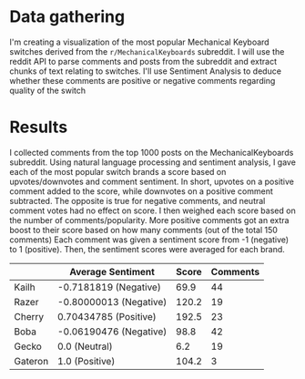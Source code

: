 # Data gathering

I'm creating a visualization of the most popular Mechanical Keyboard switches derived from the `r/MechanicalKeyboards` subreddit. I will use the reddit API to parse comments and posts from the subreddit and extract chunks of text relating to switches. I'll use Sentiment Analysis to deduce whether these comments are positive or negative comments regarding quality of the switch

# Results

I collected comments from the top 1000 posts on the MechanicalKeyboards subreddit. Using natural language processing and sentiment analysis, I gave each of the most popular switch brands a score based on upvotes/downvotes and comment sentiment. In short, upvotes on a positive comment added to the score, while downvotes on a positive comment subtracted. The opposite is true for negative comments, and neutral comment votes had no effect on score. I then weighed each score based on the number of comments/popularity. More positive comments got an extra boost to their score based on how many comments (out of the total 150 comments) Each comment was given a sentiment score from -1 (negative) to 1 (positive). Then, the sentiment scores were averaged for each brand. 

|         | Average Sentiment      | Score | Comments |
|---------|------------------------|-------|----------|
| Kailh   | -0.7181819 (Negative)  | 69.9  | 44       |
| Razer   | -0.80000013 (Negative) | 120.2 | 19       |
| Cherry  | 0.70434785 (Positive)  | 192.5 | 23       |
| Boba    | -0.06190476 (Negative) | 98.8  | 42       |
| Gecko   | 0.0 (Neutral)          | 6.2   | 19       |
| Gateron | 1.0 (Positive)         | 104.2 | 3        |
